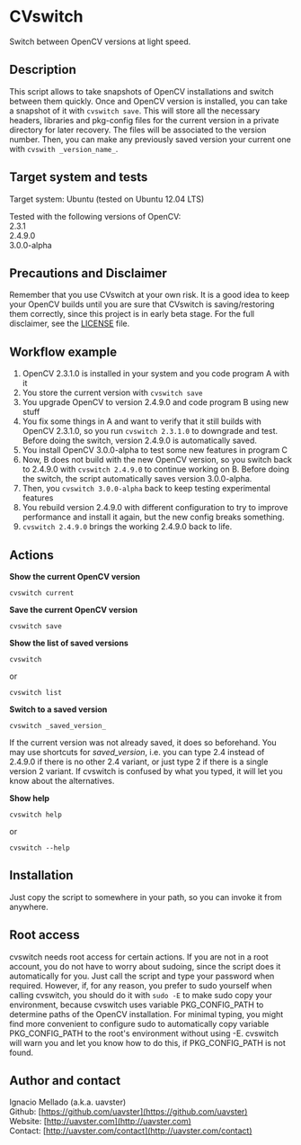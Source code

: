 CVswitch
========
Switch between OpenCV versions at light speed.

Description
-----------
This script allows to take snapshots of OpenCV installations and switch between them quickly. Once and OpenCV version is installed, you can take a snapshot of it with `cvswitch save`. This will store all the necessary headers, libraries and pkg-config files for the current version in a private directory for later recovery. The files will be associated to the version number. Then, you can make any previously saved version your current one with `cvswith _version_name_`.

Target system and tests
-----------------------
Target system: Ubuntu (tested on Ubuntu 12.04 LTS)

Tested with the following versions of OpenCV:  
2.3.1  
2.4.9.0  
3.0.0-alpha

Precautions and Disclaimer
--------------------------
Remember that you use CVswitch at your own risk. It is a good idea to keep your OpenCV builds until you are sure that CVswitch is saving/restoring them correctly, since this project is in early beta stage. For the full disclaimer, see the [LICENSE](LICENSE) file.

Workflow example
-----------------
1. OpenCV 2.3.1.0 is installed in your system and you code program A with it
2. You store the current version with `cvswitch save`
3. You upgrade OpenCV to version 2.4.9.0 and code program B using new stuff
4. You fix some things in A and want to verify that it still builds with OpenCV 2.3.1.0, so you run `cvswitch 2.3.1.0` to downgrade and test. Before doing the switch, version 2.4.9.0 is automatically saved.
5. You install OpenCV 3.0.0-alpha to test some new features in program C
6. Now, B does not build with the new OpenCV version, so you switch back to 2.4.9.0 with `cvswitch 2.4.9.0` to continue working on B. Before doing the switch, the script automatically saves version 3.0.0-alpha.
7. Then, you `cvswitch 3.0.0-alpha` back to keep testing experimental features
8. You rebuild version 2.4.9.0 with different configuration to try to improve performance and install it again, but the new config breaks something.
9. `cvswitch 2.4.9.0` brings the working 2.4.9.0 back to life.

Actions
-------

**Show the current OpenCV version**  
```
cvswitch current
```

**Save the current OpenCV version**  
```
cvswitch save
```

**Show the list of saved versions**  
```
cvswitch
```  
or  
```
cvswitch list  
```

**Switch to a saved version**  
```
cvswitch _saved_version_
```  
If the current version was not already saved, it does so beforehand. You may use shortcuts for _saved_version_, i.e. you can type 2.4 instead of 2.4.9.0 if there is no other 2.4 variant, or just type 2 if there is a single version 2 variant. If cvswitch is confused by what you typed, it will let you know about the alternatives.

**Show help**  
```
cvswitch help 
```  
or  
```
cvswitch --help
```

Installation
------------
Just copy the script to somewhere in your path, so you can invoke it from anywhere.

Root access
-----------
cvswitch needs root access for certain actions. If you are not in a root account, you do not have to worry about sudoing, since the script does it automatically for you. Just call the script and type your password when required. However, if, for any reason, you prefer to sudo yourself when calling cvswitch, you should do it with `sudo -E` to make sudo copy your environment, because cvswitch uses variable PKG_CONFIG_PATH to determine paths of the OpenCV installation. For minimal typing, you might find more convenient to configure sudo to automatically copy variable PKG_CONFIG_PATH to the root's environment without using -E. cvswitch will warn you and let you know how to do this, if PKG_CONFIG_PATH is not found.

Author and contact
------------------
Ignacio Mellado (a.k.a. uavster)  
Github: [https://github.com/uavster](https://github.com/uavster)  
Website: [http://uavster.com](http://uavster.com)  
Contact: [http://uavster.com/contact](http://uavster.com/contact)